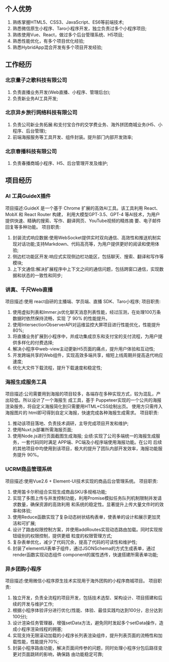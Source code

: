


## 个人优势
1. 熟练掌握HTML5、CSS3、JavaScript、ES6等前端技术;
2. 熟悉微信原生小程序、Taro小程序开发，独立负责过多个小程序项目; 
3. 熟练使用Vue、React，做过多个后台管理系统、H5项目;
4. 熟悉性能优化，有多个项目优化经验;
5. 熟悉HybridApp混合开发有多个项目开发经验;


## 工作经历

### 北京量子之歌科技有限公司
1. 负责直播业务开发(Web直播、小程序、管理后台); 
2. 负责新业务AI工具开发;

### 北京异乡旅行网络科技有限公司
1. 负责公司新业务拓展:和支付宝合作的交学费业务、海外拼团商城业务(H5、小程序、后台管理);
2. 前端海报服务等工具开发、组件封装。提升部⻔内部开发效率;

### 北京春播科技有限公司
1. 负责春播商城小程序、H5、后台管理开发及维护;


## 项目经历

### AI 工具GuideX插件
项目描述:GuideX 是一个基于 Chrome 扩展的高效AI工具。该工具利用 React、MobX 和 React Router 构建， 利用大模型GPT-3.5、GPT-4 等AI技术，为用户提供快速、精确的搜索、写作、翻译网⻚、YouTube视频的精炼摘 要、电子邮件回复等多种功能。
项目职责:
1. 封装流式响应数据:使用WebSocket提供实时双向通信、高效性和推送机制实现对话功能;支持Markdown、代码高亮等，为用户提供更好的阅读和使用体验;
2. 侧边栏功能区开发:响应式实现侧边栏功能区，包括聊天、搜索、翻译和写作等模块;
3. 上下文通信:解决扩展程序中上下文之间的通信问题，包括跨窗口通信，实现数据和状态的一致性和同步;


### 讲真、千尺Web直播
项目描述:使用 react自研的主播端、学员端、直播 SDK、Taro小程序; 项目职责:
1. 使用虚拟列表和Immer.js优化聊天消息列表性能，经过压测，在处理100万条数据时依然保持流畅，实现 了 90% 的性能提升。
2. 使用IntersectionObserverAPI对运维监控大屏项目进行性能优化，性能提升80%;
3. 将直播业务扩展到小程序中，并成功集成京东和支付宝的支付流程，为用户提供多样化的付费选择;
4. 解决小程序中web-view主动更新H5⻚面的痛点，提升用户体验和互动性;
5. 开发跨端共享的Web组件，实现高效多端共享，缩短上线周期并提高迭代响应速度;
6. 优化大文件下载流程，提升下载速度和稳定性;


### 海报生成服务工具
项目描述:公司需要用到海报的项目较多，各端存在多种实现方式，较为混乱，产出较低。所以设计了一个海报生 成工具，基于 Puppeteer实现的一个公共的海报渲染服务，将自定义海报简化到只需要用HTML+CSS绘制出⻚。 使用方只需传入海报图片的 html即可得到自定义海报，快速完成各种海报生成需求。
项目职责:
1. 推动该项目落地、负责技术调研，主导完成项目开发和维护; 
1. 使用Nuxt.js部署所需海报⻚面;
2. 使用Node.js进行⻚面截图生成海报;
业绩:实现了公司多端统一的海报生成服务，一套代码同时满足 APP端、PC端及小程序端使用海报功能。在公司 后续的其他项目中均使用到该项目，极大的提升了团队内部开发效率，海报功能服务提升 90%。

### UCRM商品管理系统
项目描述:使用Vue2.6 + Element-UI技术实现的商品后台管理系统。 项目职责:
1. 使用笛卡尔积组合实现生成商品SKU多规格功能;
2. 实现了多图上传与并发控制功能，利用Promise模拟任务队列机制限制并发请求数量，确保资源的高效利用
  和系统的稳定性。显著提升上传大量文件时的效率和体验;
3. 使用Reduce函数实现了复杂动态树状结构表单，使表单的设计和展示更加灵活和可扩展;
4. 设计了路由权限控制方案，并使用addRoutes实现动态路由加载。同时实现按钮级别的权限控制，提供更细 粒度的权限管理方式;
5. 复杂表单优化，减少了代码冗余，提高了代码的可读性和维护性;
6. 封装了elementUI表单子组件，通过JSONSchema的方式生成表单，通过render函数实现动态组件 component的属性透传，快速搭建所需表单功能;


### 异乡团购小程序 
项目描述:使用微信小程序原生技术实现用于海外团购的小程序商城项目。 项目职责:
1. 独立开发，负责全流程的项目开发，包括技术选型、架构设计、项目搭建和后续的开发与维护工作;
2. 根据小程序体验评分进行优化(性能、体验、最佳实践均达到100分，总分达到100分);
3. 设计渲染任务管理器，增强setData方法，避免同时发起多个setData操作，造成小程序渲染线程的拥塞;
4. 实现支持无限滚动加载的小程序⻓列表渲染组件，提升列表⻚面的流畅性和加载性能，性能提升70%;
5. 封装小程序路由功能，解决⻚面间传参的问题，同时处理小程序分包后路径变更对⻚面跳转的影响，确保路 由功能稳定可靠;






























